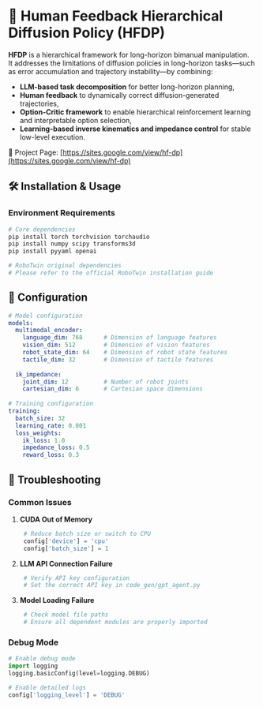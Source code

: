 

# 🚀 Human Feedback Hierarchical Diffusion Policy (HFDP)

**HFDP** is a hierarchical framework for long-horizon bimanual manipulation.  
It addresses the limitations of diffusion policies in long-horizon tasks—such as error accumulation and trajectory instability—by combining:

- **LLM-based task decomposition** for better long-horizon planning,  
- **Human feedback** to dynamically correct diffusion-generated trajectories,  
- **Option-Critic framework** to enable hierarchical reinforcement learning and interpretable option selection,  
- **Learning-based inverse kinematics and impedance control** for stable low-level execution.  

🔗 Project Page: [https://sites.google.com/view/hf-dp](https://sites.google.com/view/hf-dp)

## 🛠️ Installation & Usage

### Environment Requirements

```bash
# Core dependencies
pip install torch torchvision torchaudio
pip install numpy scipy transforms3d
pip install pyyaml openai

# RoboTwin original dependencies
# Please refer to the official RoboTwin installation guide
```

## 🔧 Configuration

```yaml
# Model configuration
models:
  multimodal_encoder:
    language_dim: 768      # Dimension of language features
    vision_dim: 512        # Dimension of vision features
    robot_state_dim: 64    # Dimension of robot state features
    tactile_dim: 32        # Dimension of tactile features
    
  ik_impedance:
    joint_dim: 12          # Number of robot joints
    cartesian_dim: 6       # Cartesian space dimensions
    
# Training configuration
training:
  batch_size: 32
  learning_rate: 0.001
  loss_weights:
    ik_loss: 1.0
    impedance_loss: 0.5
    reward_loss: 0.3
```

## 🐛 Troubleshooting

### Common Issues

1. **CUDA Out of Memory**
   ```python
    # Reduce batch size or switch to CPU
    config['device'] = 'cpu'
    config['batch_size'] = 1
   ```

2. **LLM API Connection Failure**
   ```python
    # Verify API key configuration
    # Set the correct API key in code_gen/gpt_agent.py
   ```

3. **Model Loading Failure**
   ```python
    # Check model file paths
    # Ensure all dependent modules are properly imported
   ```

### Debug Mode
```python
# Enable debug mode
import logging
logging.basicConfig(level=logging.DEBUG)

# Enable detailed logs
config['logging_level'] = 'DEBUG'
```
